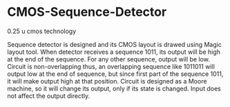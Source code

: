 # CMOS-Sequence-Detector
0.25 u cmos technology

Sequence detector is designed and its CMOS layout is drawed using Magic layout tool.
When detector receives a sequence 1011, its output will be high at the end of the
sequence. For any other sequence, output will be low. Circuit is non-overlapping thus,
an overlapping sequence like 1011011 will output low at the end of sequence, but since
first part of the sequence 1011, it will make output high at that position. Circuit is
designed as a Moore machine, so it will change its output, only if its state is changed.
Input does not affect the output directly.
